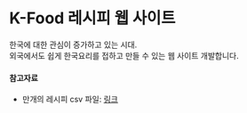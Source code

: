 # K-Food 레시피 웹 사이트
한국에 대한 관심이 증가하고 있는 시대.  
외국에서도 쉽게 한국요리를 접하고 만들 수 있는 웹 사이트 개발합니다.  

#### 참고자료
- 만개의 레시피 csv 파일: [링크](https://kadx.co.kr/opmk/frn/pmumkproductDetail/PMU_b72356bd-458a-4734-ba2e-f21de4167b0a/5)

